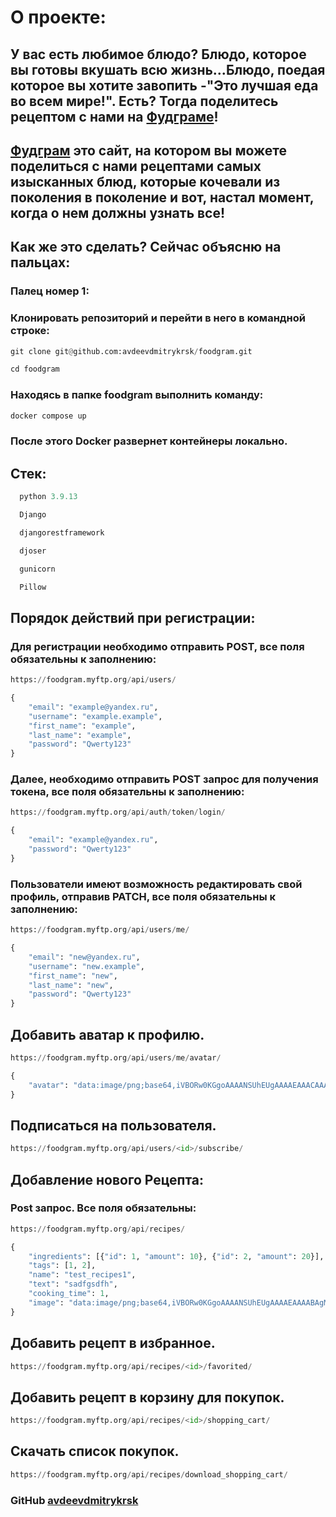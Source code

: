 # О проекте:
## У вас есть любимое блюдо? Блюдо, которое вы готовы вкушать всю жизнь...Блюдо, поедая которое вы хотите завопить -"Это лучшая еда во всем мире!". Есть? Тогда поделитесь рецептом с нами на [Фудграме](http://foodgram.myftp.org)!
## [Фудграм](http://foodgram.myftp.org) это сайт, на котором вы можете поделиться с нами рецептами самых изысканных блюд, которые кочевали из поколения в поколение и вот, настал момент, когда о нем должны узнать все! 
## Как же это сделать? Сейчас объясню на пальцах:
### Палец номер 1:
### **Клонировать репозиторий и перейти в него в командной строке:**
```python
git clone git@github.com:avdeevdmitrykrsk/foodgram.git
```
```python
cd foodgram
```
### Находясь в папке foodgram выполнить команду:
```python
docker compose up
```
### После этого Docker развернет контейнеры локально.


## Стек:
```python
  python 3.9.13
```
```python
  Django
```
```python
  djangorestframework
```
```python
  djoser
```
```python
  gunicorn
```
```python
  Pillow
```
## Порядок действий при регистрации:
### Для регистрации необходимо отправить POST, все поля обязательны к заполнению:
```python
https://foodgram.myftp.org/api/users/
```
```python
{
    "email": "example@yandex.ru",
    "username": "example.example",
    "first_name": "example",
    "last_name": "example",
    "password": "Qwerty123"
}
```

### Далее, необходимо отправить POST запрос для получения токена, все поля обязательны к заполнению:
```python
https://foodgram.myftp.org/api/auth/token/login/
```
```python
{
    "email": "example@yandex.ru",
    "password": "Qwerty123"
}
```

### Пользователи имеют возможность редактировать свой профиль, отправив PATCH, все поля обязательны к заполнению:
```python
https://foodgram.myftp.org/api/users/me/
```
```python
{
    "email": "new@yandex.ru",
    "username": "new.example",
    "first_name": "new",
    "last_name": "new",
    "password": "Qwerty123"
}
```

## Добавить аватар к профилю.
```python
https://foodgram.myftp.org/api/users/me/avatar/
```
```python
{
    "avatar": "data:image/png;base64,iVBORw0KGgoAAAANSUhEUgAAAAEAAACAAAACXBIWXMAAA7EAAAOxAGVKw4bAAAACklEQVQImWNoAAAAggCByxOyYQAAAABJRU5ErkJggg=="
}
```

## Подписаться на пользователя.
```python
https://foodgram.myftp.org/api/users/<id>/subscribe/
```

## Добавление нового Рецепта:
### Post запрос. Все поля обязательны:
```python
https://foodgram.myftp.org/api/recipes/
```
```python
{
    "ingredients": [{"id": 1, "amount": 10}, {"id": 2, "amount": 20}],
    "tags": [1, 2],
    "name": "test_recipes1",
    "text": "sadfgsdfh",
    "cooking_time": 1,
    "image": "data:image/png;base64,iVBORw0KGgoAAAANSUhEUgAAAAEAAAABAgMAAABiX1/S0ecCAAAACXBIWXMAAA7EAAAOxAGVKw4bAAAACklEQVQImWNoAAAAggCByxOyYQAAAABJRU5ErkJggg=="
}
```

## Добавить рецепт в избранное.
```python
https://foodgram.myftp.org/api/recipes/<id>/favorited/
```


## Добавить рецепт в корзину для покупок.
```python
https://foodgram.myftp.org/api/recipes/<id>/shopping_cart/
```

## Скачать список покупок.
```python
https://foodgram.myftp.org/api/recipes/download_shopping_cart/
```

### GitHub [avdeevdmitrykrsk](https://github.com/avdeevdmitrykrsk)
